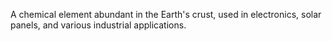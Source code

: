 A chemical element abundant in the Earth's crust, used in electronics, solar panels, and various industrial applications.
